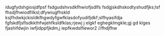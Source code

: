 idugfydshgiosjdfpsf
fsdgudshvsdkfhwiofjsdlfs
fsdgjskdhskodtyshudfjks;lsf
fhsdjfhwiodfilksl;dfywiugfhskld
ksjfhdwkjckisldkfhgwdyfgwfklasdofyudifjdkf;slfhyasifdja
fgfskdfjsflsdkkthfwjehfksldfklas;rjewj  j elgkf eghegklmgkle;gj gd klges
fjashifdwjin iwfjidppfjkdm,j iepfkwdslfiewor2
//fhdjfhw